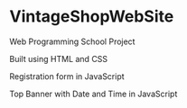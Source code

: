 # VintageShopWebSite
Web Programming School Project

Built using HTML and CSS

Registration form in JavaScript

Top Banner with Date and Time in JavaScript
